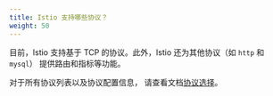 ```yaml
---
title: Istio 支持哪些协议？
weight: 50
---
```


目前，Istio 支持基于 TCP 的协议。此外，Istio 还为其他协议（如 `http` 和 `mysql`）
提供路由和指标等功能。

对于所有协议列表以及协议配置信息，
请查看文档[协议选择](/zh/docs/ops/configuration/traffic-management/protocol-selection/)。
